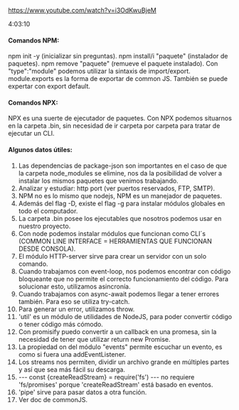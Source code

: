 https://www.youtube.com/watch?v=i3OdKwuBjeM



4:03:10

#### Comandos NPM:

npm init -y (inicializar sin preguntas).
npm install/i "paquete" (instalador de paquetes).
npm remove "paquete" (remueve el paquete instalado).
Con "type":"module" podemos utilizar la sintaxis de import/export.
module.exports es la forma de exportar de common JS.
También se puede expertar con export default.

#### Comandos NPX:

NPX es una suerte de ejecutador de paquetes.
Con NPX podemos situarnos en la carpeta .bin, sin necesidad de ir carpeta por carpeta para tratar de ejecutar un CLI.

#### Algunos datos útiles:

1. Las dependencias de package-json son importantes en el caso de que la carpeta node_modules se elimine, nos da la posibilidad de volver
a instalar los mismos paquetes que venimos trabajando.
2. Analizar y estudiar: http port (ver puertos reservados, FTP, SMTP).
3. NPM no es lo mismo que nodejs, NPM es un manejador de paquetes.
4. Además del flag -D, existe el flag -g para instalar módulos globales en todo el computador.
5. La carpeta .bin posee los ejecutables que nosotros podemos usar en nuestro proyecto.
6. Con node podemos instalar módulos que funcionan como CLI´s (COMMON LINE INTERFACE = HERRAMIENTAS QUE FUNCIONAN DESDE CONSOLA).
7. El módulo HTTP-server sirve para crear un servidor con un solo comando.
8. Cuando trabajamos con event-loop, nos podemos encontrar con código bloqueante que no permite el correcto funcionamiento del código. Para solucionar esto, utilizamos asincronía.
9. Cuando trabajamos con async-await podemos llegar a tener errores también. Para eso se utiliza try-catch.
10. Para generar un error, utilizamos throw.
11. 'util' es un módulo de utilidades de NodeJS, para poder convertir código o tener código más cómodo.
11. Con promisify puedo convertir a un callback en una promesa, sin la necesidad de tener que utilizar return new Promise.
12. La propiedad on del módulo "events" permite escuchar un evento, es como si fuera una addEventListener.
14. Los streams nos permiten, dividir un archivo grande en múltiples partes y así que sea más fácil su descarga.
15. --- const {createReadStream} = require('fs') --- no requiere 'fs/promises' porque 'createReadStream' está basado en eventos.
16. 'pipe' sirve para pasar datos a otra función.
17. Ver doc de commonJS.